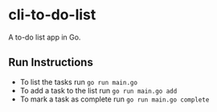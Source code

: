# cli-to-do-list
A to-do list app in Go.

## Run Instructions
- To list the tasks run `go run main.go`
- To add a task to the list run `go run main.go add`
- To mark a task as complete run `go run main.go complete`
